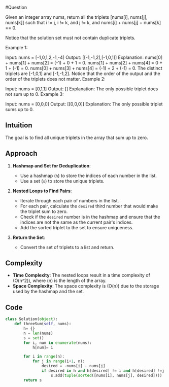 
#Question 

Given an integer array nums, return all the triplets [nums[i], nums[j], nums[k]] such that i != j, i != k, and j != k, and nums[i] + nums[j] + nums[k] == 0.

Notice that the solution set must not contain duplicate triplets.

Example 1:

Input: nums = [-1,0,1,2,-1,-4]
Output: [[-1,-1,2],[-1,0,1]]
Explanation: 
nums[0] + nums[1] + nums[2] = (-1) + 0 + 1 = 0.
nums[1] + nums[2] + nums[4] = 0 + 1 + (-1) = 0.
nums[0] + nums[3] + nums[4] = (-1) + 2 + (-1) = 0.
The distinct triplets are [-1,0,1] and [-1,-1,2].
Notice that the order of the output and the order of the triplets does not matter.
Example 2:

Input: nums = [0,1,1]
Output: []
Explanation: The only possible triplet does not sum up to 0.
Example 3:

Input: nums = [0,0,0]
Output: [[0,0,0]]
Explanation: The only possible triplet sums up to 0.


## Intuition
The goal is to find all unique triplets in the array that sum up to zero.

## Approach
1. **Hashmap and Set for Deduplication**:
   - Use a hashmap (`h`) to store the indices of each number in the list.
   - Use a set (`s`) to store the unique triplets.

2. **Nested Loops to Find Pairs**:
   - Iterate through each pair of numbers in the list.
   - For each pair, calculate the `desired` third number that would make the triplet sum to zero.
   - Check if the `desired` number is in the hashmap and ensure that the indices are not the same as the current pair's indices.
   - Add the sorted triplet to the set to ensure uniqueness.

3. **Return the Set**:
   - Convert the set of triplets to a list and return.

## Complexity
- **Time Complexity**: The nested loops result in a time complexity of \(O(n^2)\), where \(n\) is the length of the array.
- **Space Complexity**: The space complexity is \(O(n)\) due to the storage used by the hashmap and the set.

## Code
```python
class Solution(object):
    def threeSum(self, nums):
        h= {} 
        n = len(nums) 
        s = set()
        for i, num in enumerate(nums): 
            h[num]= i 

        for i in range(n):
            for j in range(i+1, n):
                desired = -nums[i] - nums[j]
                if desired in h and h[desired] != i and h[desired] !=j:
                    s.add(tuple(sorted([nums[i], nums[j], desired])))
        return s


